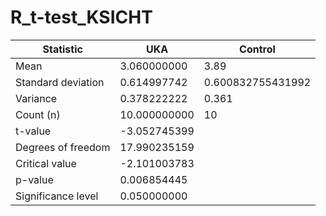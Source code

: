 # R_t-test_KSICHT

|           Statistic          |          UKA           |      Control       |
|------------------------------|------------------------|--------------------|
|               Mean           |    3.060000000         |        3.89        |
|   Standard deviation         |    0.614997742         |  0.600832755431992|
|             Variance        |    0.378222222         |        0.361       |
|            Count (n)         |   10.000000000         |         10         |
|             t-value          |   -3.052745399         |                    |
|   Degrees of freedom        |   17.990235159         |                    |
|        Critical value       |   -2.101003783         |                    |
|             p-value          |    0.006854445         |                    |
|    Significance level       |    0.050000000         |                    |
